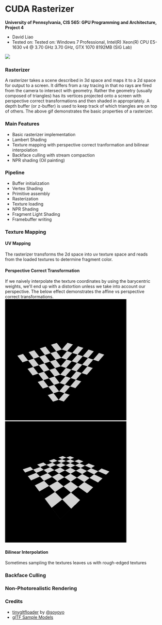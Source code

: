 CUDA Rasterizer
===============
**University of Pennsylvania, CIS 565: GPU Programming and Architecture, Project 4**

 * David Liao
 * Tested on: Tested on: Windows 7 Professional, Intel(R) Xeon(R) CPU E5-1630 v4 @ 3.70 GHz 3.70 GHz, GTX 1070 8192MB (SIG Lab)

![](renders/demo.gif)

### Rasterizer
A rasterizer takes a scene described in 3d space and maps it to a 2d space for output to a screen. It differs from a ray tracing in that no rays are fired from the camera to intersect with geometry. Rather the geometry (usually composed of triangles) has its vertices projected onto a screen with perspective correct transformations and then shaded in appropriately. A depth buffer (or z-buffer) is used to keep track of which triangles are on top of others. The above gif demonstrates the basic properties of a rasterizer.

### Main Features
 * Basic rasterizer implementation
 * Lambert Shading
 * Texture mapping with perspective correct tranformation and bilinear interpolation
 * Backface culling with stream compaction
 * NPR shading (Oil painting)

### Pipeline
 * Buffer initialization
 * Vertex Shading
 * Primitive assembly
 * Rasterization
 * Texture loading
 * NPR Shading
 * Fragment Light Shading
 * Framebuffer writing

### Texture Mapping
#### UV Mapping
The rasterizer transforms the 2d space into uv texture space and reads from the loaded textures to determine fragment color.

#### Perspective Correct Transformation
If we naively interpolate the texture coordinates by using the barycentric weights, we'll end up with a distortion unless we take into account our perspective. The below effect demonstrates the affine vs perspective correct transformations.
<img src="renders/affine.PNG" width="400" height="400"/>
<img src="renders/perspective_correct.PNG" width="400" height="400"/>
#### Bilinear Interpolation
Sometimes sampling the textures leaves us with rough-edged textures 


### Backface Culling


### Non-Photorealistic Rendering


### Credits

* [tinygltfloader](https://github.com/syoyo/tinygltfloader) by [@soyoyo](https://github.com/syoyo)
* [glTF Sample Models](https://github.com/KhronosGroup/glTF/blob/master/sampleModels/README.md)

